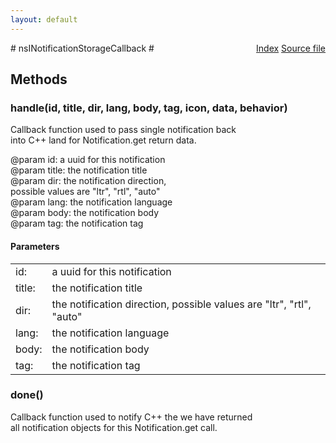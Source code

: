 ```yaml
---
layout: default
---
```

<div class='links' style='float:right'><a href="../index.html">Index</a>
<a href="http://dxr.mozilla.org/mozilla-central/source/dom/interfaces/notification/nsINotificationStorage.idl">Source file</a>
</div>
# nsINotificationStorageCallback #

## Methods ##

### handle(id, title, dir, lang, body, tag, icon, data, behavior) ###
  
Callback function used to pass single notification back  
into C++ land for Notification.get return data.  
  
@param id: a uuid for this notification  
@param title: the notification title  
@param dir: the notification direction,  
            possible values are "ltr", "rtl", "auto"  
@param lang: the notification language  
@param body: the notification body  
@param tag: the notification tag  
  

#### Parameters ####

<table>

<tr>
<td>id:</td>
<td>a uuid for this notification  
</td>
</tr>

<tr>
<td>title:</td>
<td>the notification title  
</td>
</tr>

<tr>
<td>dir:</td>
<td>the notification direction,  
            possible values are "ltr", "rtl", "auto"  
</td>
</tr>

<tr>
<td>lang:</td>
<td>the notification language  
</td>
</tr>

<tr>
<td>body:</td>
<td>the notification body  
</td>
</tr>

<tr>
<td>tag:</td>
<td>the notification tag  
</td>
</tr>

</table>

### done() ###
  
Callback function used to notify C++ the we have returned  
all notification objects for this Notification.get call.  
  
